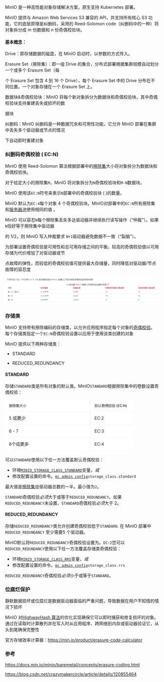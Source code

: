 MinIO 是一种高性能对象存储解决方案，原生支持 Kubernetes 部署。

MinIO 提供与 Amazon Web Services S3 兼容的 API，并支持所有核心 S3 功能，它的底层原理是纠删码，采用的 Reed-Solomon code（纠删码中的一种）将对象拆分成 m 份数据和 n 份奇偶校验块。

#### 基本概念：

Drive：即存储数据的磁盘，在 MinIO 启动时，以参数的方式传入。

Erasure Set（擦除集）：即一组 Drive 的集合，分布式部署根据集群规模自动划分一个或多个 Erasure Set（每

个 Erasure Set 包含 4 到 16 个 Drive），每个 Erasure Set 中的 Drive 分布在不同位置。一个对象存储在一个 Erasure Set 上。

数据块&奇偶校验块：MinIO 将每个新对象拆分为数据块和奇偶校验块，其中奇偶校验块支持重建丢失或损坏的数

据块

纠删码：MinIO 纠删码是一种数据冗余和可用性功能，它允许 MinIO 部署在集群中丢失多个驱动器或节点的情况

下自动即时重建对象

### 纠删码奇偶校验 ( EC:N)

MinIO 使用 Reed-Solomon 算法根据部署中的[擦除集](https://docs.min.io/minio/baremetal/concepts/erasure-coding.html#minio-ec-erasure-set)大小将对象拆分为数据块和奇偶校验块。

对于给定大小的擦除集`M`，MinIO 将对象拆分为`N`奇偶校验块和`M-N`数据块。

MinIO 使用该`EC:N`符号来表示`N`部署中的奇偶校验块 ( )的数量。

MinIO 默认为`EC:4`每个对象 4 个奇偶校验块。MinIO对部署中的`EC:N`所有擦除集和[服务器池](https://docs.min.io/minio/baremetal/introduction/minio-overview.html#minio-intro-server-pool)使用相同的值 。

MinIO 可以容忍`N`每个擦除集丢失多达驱动器并继续执行读写操作（“仲裁”）。如果`N`恰好等于擦除集中驱动器

的 1/2，则 MinIO 写入仲裁要求 `N+1`驱动器避免数据不一致（“裂脑”）。

为部署设置奇偶校验是可用性和总可用存储之间的平衡。较高的奇偶校验值以可用存储为代价增加了对驱动器或节

点故障的弹性，而较低的奇偶校验值可提供最大存储量，同时降低对驱动器/节点故障的容忍度

![image-20211217104703195](原理.assets/image-20211217104703195.png)

### 存储类

MinIO 支持带有擦除编码的存储类，以允许应用程序指定每个对象的[奇偶校验](https://docs.min.io/minio/baremetal/concepts/erasure-coding.html#minio-ec-parity)。每个存储类指定一个`EC:N`奇偶校验设置以应用于使用该类创建的对象

MinIO 提供以下两种存储类：

- STANDARD

- REDUCED_REDUNDANCY

#### STANDARD

存储`STANDARD`类是所有对象的默认类。MinIO`STANDARD`根据擦除集中的卷数设置奇偶校验：

<img src="原理.assets/image-20230401155057229.png" alt="image-20230401155057229" style="zoom: 50%;" />

可以`STANDARD`使用以下任一方法覆盖默认奇偶校验：

- 环境[`MINIO_STORAGE_CLASS_STANDARD`](http://www.minio.org.cn/docs/minio/linux/reference/minio-server/minio-server.html#envvar.MINIO_STORAGE_CLASS_STANDARD)变量，*或*
- 修改配置设置的命令。[`mc admin config`](http://www.minio.org.cn/docs/minio/linux/reference/minio-mc-admin/mc-admin-config.html#command-mc.admin.config)`storage_class.standard`

最大值是[擦除集中](http://www.minio.org.cn/docs/minio/linux/operations/concepts/erasure-coding.html#minio-ec-erasure-set)驱动器总数的一半。最小值为`2`。

`STANDARD`奇偶校验*必须*大于或等于`REDUCED_REDUNDANCY`。如果`REDUCED_REDUNDANCY`未设置，`STANDARD`奇偶校验*必须*大于 2。

#### REDUCED_REDUNDANCY

存储`REDUCED_REDUNDANCY`类允许创建奇偶校验低于`STANDARD`. 在 MinIO 部署中`REDUCED_REDUNDANCY` 至少需要5 个驱动器。

MinIO默认将`REDUCED_REDUNDANCY`奇偶校验设置为。`EC:2`您可以`REDUCED_REDUNDANCY`使用以下任一方法覆盖存储类奇偶校验：

- 环境[`MINIO_STORAGE_CLASS_RRS`](http://www.minio.org.cn/docs/minio/linux/reference/minio-server/minio-server.html#envvar.MINIO_STORAGE_CLASS_RRS)变量，*或*
- 修改配置设置的命令。[`mc admin config`](http://www.minio.org.cn/docs/minio/linux/reference/minio-mc-admin/mc-admin-config.html#command-mc.admin.config)`storage_class.rrs`

`REDUCED_REDUNDANCY`奇偶校验*必须*小于或等于`STANDARD`。

### 位腐烂保护

静默数据损坏或位腐烂是数据驱动器面临的严重问题，导致数据在用户不知情的情况下损坏

MinIO 对[HighwayHash 算法](https://github.com/minio/highwayhash/blob/master/README.md)的优化实现确保它可以即时捕获和修复损坏的对象。通过在读取时计算散列并在写入时从应用程序、跨网络到内存或驱动器验证它，从头到尾确保完整性



官方存储效率计算器：https://min.io/product/erasure-code-calculator

### 参考

https://docs.min.io/minio/baremetal/concepts/erasure-coding.html

https://blog.csdn.net/crazymakercircle/article/details/120855464